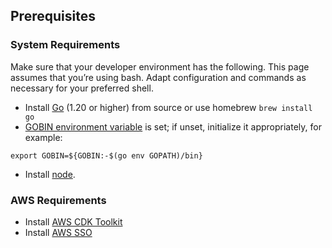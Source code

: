 ## Prerequisites

### System Requirements

Make sure that your developer environment has the following. This page assumes that you’re using bash. Adapt configuration and commands as necessary for your preferred shell.

- Install [Go](https://go.dev/dl/) (1.20 or higher) from source or use homebrew `brew install go`
- [GOBIN environment variable](https://pkg.go.dev/cmd/go#hdr-Environment_variables) is set; if unset, initialize it appropriately, for example:
```
export GOBIN=${GOBIN:-$(go env GOPATH)/bin}
```
- Install [node](https://nodejs.org/en/download).

### AWS Requirements

- Install [AWS CDK Toolkit](https://docs.aws.amazon.com/cdk/v2/guide/getting_started.html#getting_started_install)
- Install [AWS SSO](https://docs.aws.amazon.com/cli/latest/userguide/sso-configure-profile-token.html)
